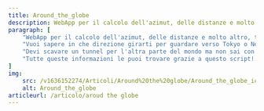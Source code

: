 ```yaml
---
title: Around_the_globe
description: WebApp per il calcolo dell'azimut, delle distanze e molto altro, tra luoghi geografici del mondo. Le rotte attorno al globo possono essere molto sorprendenti talvolta. Accedi al portale e incomincia a scoprile anche tu!
paragraph: [
    "WebApp per il calcolo dell'azimut, delle distanze e molto altro, tra luoghi geografici del mondo.<br>",
    "Vuoi sapere in che direzione girarti per guardare verso Tokyo o NewYork?",
    "Devi scavare un tunnel per l'altra parte del mondo ma non sai con che inclinazione scavare?",
    "Tutte queste informazioni le puoi trovare grazie a questo script! Che aspetti allora? <b>Accedi al portale e inizia a scoprire nuove rotte soprendendi in giro per il globo :)</b>"
]
img: 
    src: /v1636152274/Articoli/Around%20the%20globe/Around_the_globe_icon.jpg
    alt: Around_the_globe
articleurl: /articolo/aroud the globe
---
```


<Portali-cAround-the-globe></Portali-cAround-the-globe>